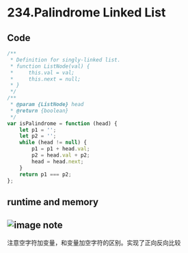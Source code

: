 234.Palindrome Linked List
==========================
Code
----
```javascript
/**
 * Definition for singly-linked list.
 * function ListNode(val) {
 *     this.val = val;
 *     this.next = null;
 * }
 */
/**
 * @param {ListNode} head
 * @return {boolean}
 */
var isPalindrome = function (head) {
    let p1 = '';
    let p2 = '';
    while (head != null) {
        p1 = p1 + head.val;
        p2 = head.val + p2;
        head = head.next;
    }
    return p1 === p2;
};
```
runtime and memory
------------------
![image]()
note
----
注意空字符加变量，和变量加空字符的区别。实现了正向反向比较
